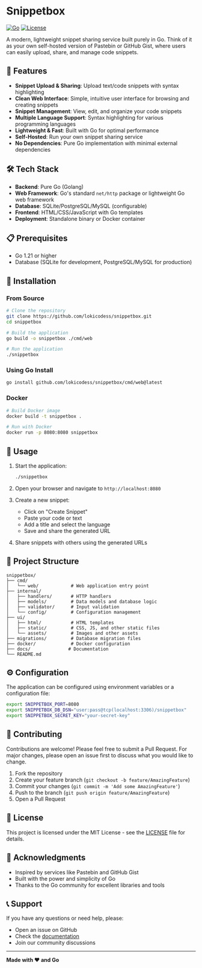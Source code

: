 # Snippetbox

[![Go](https://img.shields.io/badge/Go-1.21+-00ADD8?style=flat&logo=go&logoColor=white)](https://golang.org)
[![License](https://img.shields.io/badge/License-MIT-blue.svg)](LICENSE)

A modern, lightweight snippet sharing service built purely in Go. Think of it as your own self-hosted version of Pastebin or GitHub Gist, where users can easily upload, share, and manage code snippets.

## 🚀 Features

- **Snippet Upload & Sharing**: Upload text/code snippets with syntax highlighting
- **Clean Web Interface**: Simple, intuitive user interface for browsing and creating snippets
- **Snippet Management**: View, edit, and organize your code snippets
- **Multiple Language Support**: Syntax highlighting for various programming languages
- **Lightweight & Fast**: Built with Go for optimal performance
- **Self-Hosted**: Run your own snippet sharing service
- **No Dependencies**: Pure Go implementation with minimal external dependencies

## 🛠️ Tech Stack

- **Backend**: Pure Go (Golang)
- **Web Framework**: Go's standard `net/http` package or lightweight Go web framework
- **Database**: SQLite/PostgreSQL/MySQL (configurable)
- **Frontend**: HTML/CSS/JavaScript with Go templates
- **Deployment**: Standalone binary or Docker container

## 📋 Prerequisites

- Go 1.21 or higher
- Database (SQLite for development, PostgreSQL/MySQL for production)

## 🔧 Installation

### From Source

```bash
# Clone the repository
git clone https://github.com/lokicodess/snippetbox.git
cd snippetbox

# Build the application
go build -o snippetbox ./cmd/web

# Run the application
./snippetbox
```

### Using Go Install

```bash
go install github.com/lokicodess/snippetbox/cmd/web@latest
```

### Docker

```bash
# Build Docker image
docker build -t snippetbox .

# Run with Docker
docker run -p 8080:8080 snippetbox
```

## 🚀 Usage

1. Start the application:
   ```bash
   ./snippetbox
   ```

2. Open your browser and navigate to `http://localhost:8080`

3. Create a new snippet:
   - Click on "Create Snippet"
   - Paste your code or text
   - Add a title and select the language
   - Save and share the generated URL

4. Share snippets with others using the generated URLs

## 📁 Project Structure

```
snippetbox/
├── cmd/
│   └── web/            # Web application entry point
├── internal/
│   ├── handlers/       # HTTP handlers
│   ├── models/         # Data models and database logic
│   ├── validator/      # Input validation
│   └── config/         # Configuration management
├── ui/
│   ├── html/           # HTML templates
│   ├── static/         # CSS, JS, and other static files
│   └── assets/         # Images and other assets
├── migrations/         # Database migration files
├── docker/             # Docker configuration
├── docs/              # Documentation
└── README.md
```

## ⚙️ Configuration

The application can be configured using environment variables or a configuration file:

```bash
export SNIPPETBOX_PORT=8080
export SNIPPETBOX_DB_DSN="user:pass@tcp(localhost:3306)/snippetbox"
export SNIPPETBOX_SECRET_KEY="your-secret-key"
```

## 🤝 Contributing

Contributions are welcome! Please feel free to submit a Pull Request. For major changes, please open an issue first to discuss what you would like to change.

1. Fork the repository
2. Create your feature branch (`git checkout -b feature/AmazingFeature`)
3. Commit your changes (`git commit -m 'Add some AmazingFeature'`)
4. Push to the branch (`git push origin feature/AmazingFeature`)
5. Open a Pull Request

## 📝 License

This project is licensed under the MIT License - see the [LICENSE](LICENSE) file for details.

## 🙏 Acknowledgments

- Inspired by services like Pastebin and GitHub Gist
- Built with the power and simplicity of Go
- Thanks to the Go community for excellent libraries and tools

## 📞 Support

If you have any questions or need help, please:
- Open an issue on GitHub
- Check the [documentation](docs/)
- Join our community discussions

---

**Made with ❤️ and Go**